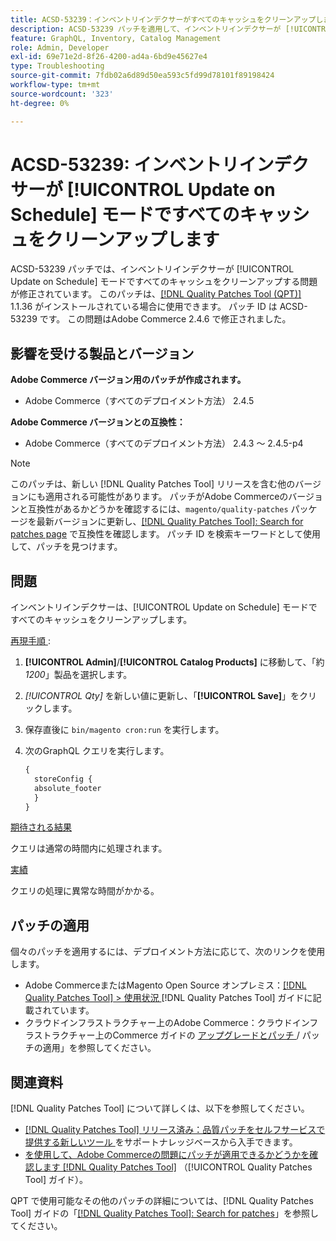 ```yaml
---
title: ACSD-53239：インベントリインデクサーがすべてのキャッシュをクリーンアップします
description: ACSD-53239 パッチを適用して、インベントリインデクサーが [!UICONTROL Update on Schedule] モードですべてのキャッシュをクリーンアップするAdobe Commerceの問題を修正してください。
feature: GraphQL, Inventory, Catalog Management
role: Admin, Developer
exl-id: 69e71e2d-8f26-4200-ad4a-6bd9e45627e4
type: Troubleshooting
source-git-commit: 7fdb02a6d89d50ea593c5fd99d78101f89198424
workflow-type: tm+mt
source-wordcount: '323'
ht-degree: 0%

---
```


# ACSD-53239: インベントリインデクサーが [!UICONTROL Update on Schedule] モードですべてのキャッシュをクリーンアップします

ACSD-53239 パッチでは、インベントリインデクサーが [!UICONTROL Update on Schedule] モードですべてのキャッシュをクリーンアップする問題が修正されています。 このパッチは、[[!DNL Quality Patches Tool (QPT)]](https://experienceleague.adobe.com/en/docs/commerce-operations/tools/quality-patches-tool/quality-patches-tool-to-self-serve-quality-patches) 1.1.36 がインストールされている場合に使用できます。 パッチ ID は ACSD-53239 です。 この問題はAdobe Commerce 2.4.6 で修正されました。

## 影響を受ける製品とバージョン

**Adobe Commerce バージョン用のパッチが作成されます。**

* Adobe Commerce（すべてのデプロイメント方法） 2.4.5

**Adobe Commerce バージョンとの互換性：**

* Adobe Commerce（すべてのデプロイメント方法） 2.4.3 ～ 2.4.5-p4

>[!NOTE]
>
>このパッチは、新しい [!DNL Quality Patches Tool] リリースを含む他のバージョンにも適用される可能性があります。 パッチがAdobe Commerceのバージョンと互換性があるかどうかを確認するには、`magento/quality-patches` パッケージを最新バージョンに更新し、[[!DNL Quality Patches Tool]: Search for patches page](https://experienceleague.adobe.com/tools/commerce-quality-patches/index.html) で互換性を確認します。 パッチ ID を検索キーワードとして使用して、パッチを見つけます。

## 問題

インベントリインデクサーは、[!UICONTROL Update on Schedule] モードですべてのキャッシュをクリーンアップします。

<u> 再現手順 </u>:

1. **[!UICONTROL Admin]**/**[!UICONTROL Catalog Products]** に移動して、「約 *1200*」製品を選択します。
2. *[!UICONTROL Qty]* を新しい値に更新し、「**[!UICONTROL Save]**」をクリックします。
3. 保存直後に `bin/magento cron:run` を実行します。
4. 次のGraphQL クエリを実行します。

   ```GraphQL
   {
     storeConfig {
     absolute_footer
     }
   }
   ```

<u> 期待される結果 </u>

クエリは通常の時間内に処理されます。

<u> 実績 </u>

クエリの処理に異常な時間がかかる。

## パッチの適用

個々のパッチを適用するには、デプロイメント方法に応じて、次のリンクを使用します。

* Adobe CommerceまたはMagento Open Source オンプレミス：[[!DNL Quality Patches Tool] > 使用状況 ](/help/tools/quality-patches-tool/usage.md)[!DNL Quality Patches Tool] ガイドに記載されています。
* クラウドインフラストラクチャー上のAdobe Commerce：クラウドインフラストラクチャー上のCommerce ガイドの [ アップグレードとパッチ ](https://experienceleague.adobe.com/docs/commerce-cloud-service/user-guide/develop/upgrade/apply-patches.html)/ パッチの適用」を参照してください。

## 関連資料

[!DNL Quality Patches Tool] について詳しくは、以下を参照してください。

* [[!DNL Quality Patches Tool]  リリース済み：品質パッチをセルフサービスで提供する新しいツール ](https://experienceleague.adobe.com/en/docs/commerce-operations/tools/quality-patches-tool/quality-patches-tool-to-self-serve-quality-patches) をサポートナレッジベースから入手できます。
* [ を使用して、Adobe Commerceの問題にパッチが適用できるかどうかを確認します  [!DNL Quality Patches Tool]](/help/tools/quality-patches-tool/patches-available-in-qpt/check-patch-for-magento-issue-with-magento-quality-patches.md) （[!UICONTROL Quality Patches Tool] ガイド）。


QPT で使用可能なその他のパッチの詳細については、[!DNL Quality Patches Tool] ガイドの「[[!DNL Quality Patches Tool]: Search for patches](https://experienceleague.adobe.com/tools/commerce-quality-patches/index.html)」を参照してください。
